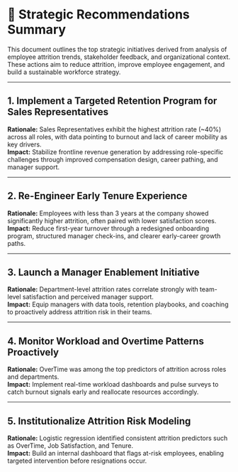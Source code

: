 
# 🧠 Strategic Recommendations Summary

This document outlines the top strategic initiatives derived from analysis of employee attrition trends, stakeholder feedback, and organizational context. These actions aim to reduce attrition, improve employee engagement, and build a sustainable workforce strategy.

---

## 1. **Implement a Targeted Retention Program for Sales Representatives**
**Rationale:** Sales Representatives exhibit the highest attrition rate (~40%) across all roles, with data pointing to burnout and lack of career mobility as key drivers.  
**Impact:** Stabilize frontline revenue generation by addressing role-specific challenges through improved compensation design, career pathing, and manager support.

---

## 2. **Re-Engineer Early Tenure Experience**
**Rationale:** Employees with less than 3 years at the company showed significantly higher attrition, often paired with lower satisfaction scores.  
**Impact:** Reduce first-year turnover through a redesigned onboarding program, structured manager check-ins, and clearer early-career growth paths.

---

## 3. **Launch a Manager Enablement Initiative**
**Rationale:** Department-level attrition rates correlate strongly with team-level satisfaction and perceived manager support.  
**Impact:** Equip managers with data tools, retention playbooks, and coaching to proactively address attrition risk in their teams.

---

## 4. **Monitor Workload and Overtime Patterns Proactively**
**Rationale:** OverTime was among the top predictors of attrition across roles and departments.  
**Impact:** Implement real-time workload dashboards and pulse surveys to catch burnout signals early and reallocate resources accordingly.

---

## 5. **Institutionalize Attrition Risk Modeling**
**Rationale:** Logistic regression identified consistent attrition predictors such as OverTime, Job Satisfaction, and Tenure.  
**Impact:** Build an internal dashboard that flags at-risk employees, enabling targeted intervention before resignations occur.
